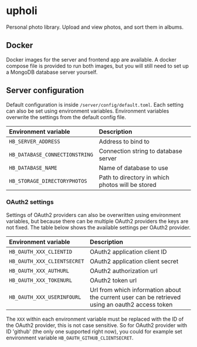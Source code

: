 # upholi
Personal photo library. Upload and view photos, and sort them in albums.

## Docker
Docker images for the server and frontend app are available. A docker compose file is provided to run both images, but you will still need to set up a MongoDB database server yourself.

## Server configuration
Default configuration is inside ```/server/config/default.toml```. Each setting can also be set using environment variables. Environment variables overwrite the settings from the default config file.

| Environment variable 			| Description |
| :---------------------------- | :---------- |
| `HB_SERVER_ADDRESS`           | Address to bind to |
| `HB_DATABASE_CONNECTIONSTRING`| Connection string to database server |
| `HB_DATABASE_NAME`			| Name of database to use |
| `HB_STORAGE_DIRECTORYPHOTOS`	| Path to directory in which photos will be stored |

### OAuth2 settings
Settings of OAuth2 providers can also be overwritten using environment variables, but because there can be multiple OAuth2 providers the keys are not fixed. The table below shows the available settings per OAuth2 provider.

| Environment variable 			| Description |
| :---------------------------- | :---------- |
| `HB_OAUTH_XXX_CLIENTID`   	| OAuth2 application client ID |
| `HB_OAUTH_XXX_CLIENTSECRET`   | OAuth2 application client secret |
| `HB_OAUTH_XXX_AUTHURL`    	| OAuth2 authorization url |
| `HB_OAUTH_XXX_TOKENURL`   	| OAuth2 token url |
| `HB_OAUTH_XXX_USERINFOURL`    | Url from which information about the current user can be retrieved using an oauth2 access token |

 The ```XXX``` within each environment variable must be replaced with the ID of the OAuth2 provider, this is not case sensitive. So for OAuth2 provider with ID 'github' (the only one supported right now), you could for example set environment variable ```HB_OAUTH_GITHUB_CLIENTSECRET```.